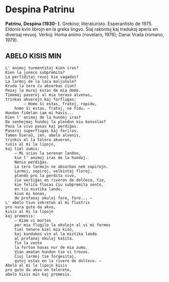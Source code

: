 # Despina Patrinu

**Patrinu, Despina (1930- ).** Grekino; literaturisto. Esperantisto de 1975. Eldonis kvin librojn en la greka lingvo. Ŝiaj rakontoj kaj tradukoj aperis en diversaj revuoj. Verkoj: Homa animo (novelaro, 1976); Danai Vraila (romano, 1979).

## ABELO KISIS MIN

    L' animoj turmentitaj kien iras?
    Kien la juneco subpremita?
    La perfiditaj revoj kie vagadas?
    La larmoj de la laca maljunulo?
    Kruda la tero ĉu absorbas ĉion?
    Pezaj la muroj estas de mia domo.
    Timemaj paseroj al mia teraso alvenas,
    trinkas akverojn kaj forflugas:
            — Homo ŝi estas, fratoj, rapidu,
        homo ŝi estas, fratoj, ne fidu. —
    Hundon fidelan iam mi havis...
    Kien l' animoj de la hundoj iras?
    De senhejmaj hundoj la plendon kiu konsolas?
    Peza la vivo pasas kaj perdiĝas.
    Paseroj superflugas kaj foriras.
    Tamen hieraŭ, jen, abelo alvenis,
    trinkis el la telero akveron,
    tuŝis al mi la lipojn,
    kaj tiel zumis:
        — Mi scias la serenan landon,
        kie l' animoj iras de la hundoj.
        Nenio perdiĝas.
        La tero larmojn ne absorbas nek sopirojn.
        Larmoj, sopiroj, velkintaj floroj,
        plendo pro la perdita vivo,
        ĉio verŝiĝas en riveron de dolĉeco, tie,
        kie feliĉa flosas ĉiu subpremita sento,
        en tiu mistika lando,
        kiun mi konas,
        de profanaj okuloj fore, fore... —
    L' abelo tiun sekreton al mi flustris
    pro nura guto da akvo,
    kisis al mi la lipojn
    kaj promesis:
        — Kiam vi mortos
        per mia flugilo la okulojn al vi mi fermos
        tiel tenere kiel mia kiso,
        kaj kondukos vin al la mistika lando
        al profanaj okuloj kaŝita.
        Tie la vento
        la forton havas nur de mia zumo.
        Vian amatan hundon tie vi trovos.
        Ĉiuj larmoj tie forgesitaj,
        gutoj estas en la rivero de dolĉeco. —
    Abelo al mi la lipojn kisis
    pro guto da akvo en telereto,
    abelo kisis min kaj promesis.
